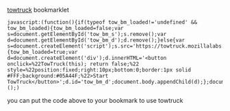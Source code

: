 [towtruck](https://github.com/mozilla/towtruck) bookmarklet

~~~~
javascript:(function(){if(typeof tow_bm_loaded!='undefined' && tow_bm_loaded){tow_bm_loaded=false;var s=document.getElementById('tow_bm_s');s.remove();var d=document.getElementById('tow_bm_d');d.remove();}else{var s=document.createElement('script');s.src='https://towtruck.mozillalabs.com/towtruck.js';s.id='tow_bm_s';s.onload=function(){tow_bm_loaded=true;var d=document.createElement('div');d.innerHTML='<button onclick=%22TowTruck(this); return false;%22 style=%22position:fixed;right:10px;bottom:0;border:1px solid #FFF;background:#05A44F;%22>Start TowTruck</button>';d.id='tow_bm_d';document.body.appendChild(d);};document.head.appendChild(s);}})();) 
~~~~

you can put the code above to your bookmark to use towtruck
